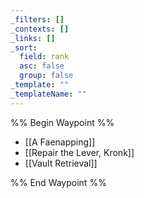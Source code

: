 ```yaml
---
_filters: []
_contexts: []
_links: []
_sort:
  field: rank
  asc: false
  group: false
_template: ""
_templateName: ""
---
```

%% Begin Waypoint %%
- [[A Faenapping]]
- [[Repair the Lever, Kronk]]
- [[Vault Retrieval]]

%% End Waypoint %%